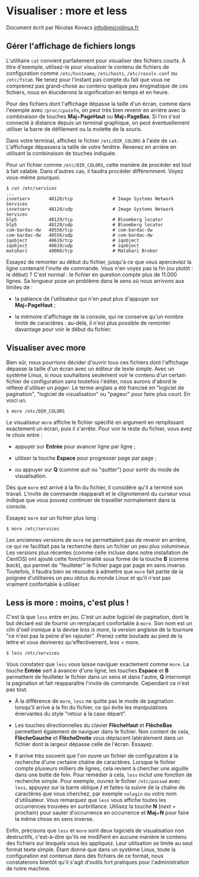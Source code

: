 Visualiser : more et less
=========================

Document écrit par Nicolas Kovacs <info@microlinux.fr>

Gérer l'affichage de fichiers longs
-----------------------------------

L'utilitaire `cat` convient parfaitement pour visualiser des fichiers courts. À
titre d'exemple, utilisez-le pour visualiser le contenu de fichiers de
configuration comme `/etc/hostname`, `/etc/hosts`, `/etc/resolv.conf` ou
`/etc/fstab`. Ne tenez pour l'instant pas compte du fait que vous ne comprenez
pas grand-chose au contenu quelque peu énigmatique de ces fichiers, nous en
éluciderons la signification en temps et en heure. 

Pour des fichiers dont l'affichage dépasse la taille d'un écran, comme dans
l'exemple avec `/proc/cpuinfo`, on peut très bien revenir en arrière avec la
combinaison de touches **Maj**+**PageHaut** ou **Maj**+**PageBas**. Si l'on
s'est connecté à distance depuis un terminal graphique, on peut éventuellement
utiliser la barre de défilement ou la molette de la souris. 

Dans votre terminal, affichez le fichier `/etc/DIR_COLORS` à l'aide de `cat`.
L'affichage dépassera la taille de votre fenêtre. Revenez en arrière en
utilisant la combinaison de touches indiquée. 

Pour un fichier comme `/etc/DIR_COLORS`, cette manière de procéder est tout à
fait valable. Dans d'autres cas, il faudra procéder différemment. Voyez
vous-même pourquoi. 

```
$ cat /etc/services
...
isnetserv       48128/tcp               # Image Systems Network Services
isnetserv       48128/udp               # Image Systems Network Services
blp5            48129/tcp               # Bloomberg locator
blp5            48129/udp               # Bloomberg locator
com-bardac-dw   48556/tcp               # com-bardac-dw
com-bardac-dw   48556/udp               # com-bardac-dw
iqobject        48619/tcp               # iqobject
iqobject        48619/udp               # iqobject
matahari        49000/tcp               # Matahari Broker
```

Essayez de remonter au début du fichier, jusqu'à ce que vous aperceviez la
ligne contenant l'invite de commande. Vous n'en voyez pas la fin (ou plutôt :
le début) ? C'est normal : le fichier en question compte plus de 11.000 lignes.
Sa longueur pose un problème dans le sens où nous arrivons aux limites de :

  * la patience de l'utilisateur qui n'en peut plus d'appuyer sur
    **Maj**+**PageHaut** ;

  * la mémoire d'affichage de la console, qui ne conserve qu'un nombre limité
    de caractères : au-delà, il n'est plus possible de remonter davantage pour
    voir le début du fichier.


Visualiser avec more
--------------------

Bien sûr, nous pourrions décider d'ouvrir tous ces fichiers dont l'affichage
dépasse la taille d'un écran avec un éditeur de texte simple. Avec un système
Linux, si nous souhaitons seulement voir le contenu d'un certain fichier de
configuration sans toutefois l'éditer, nous aurons d'abord le réflexe
d'utiliser un *pager*. Le terme anglais a été francisé en "logiciel de
pagination", "logiciel de visualisation" ou "pageur" pour faire plus court. En
voici un.

```
$ more /etc/DIR_COLORS
```

Le visualiseur `more` affiche le fichier spécifié en argument en remplissant
exactement un écran, puis il s'arrête. Pour voir le reste du fichier, vous avez
le choix entre :

  * appuyer sur **Entrée** pour avancer ligne par ligne ;

  * utiliser la touche **Espace** pour progresser page par page ;

  * ou appuyer sur **Q** (comme *quit* ou "quitter") pour sortir du mode de
    visualisation.

Dès que `more` est arrivé à la fin du fichier, il considère qu'il a terminé son
travail. L'invite de commande réapparaît et le clignotement du curseur vous
indique que vous pouvez continuer de travailler normalement dans la console. 

Essayez `more` sur un fichier plus long :

```
$ more /etc/services
```

Les anciennes versions de `more` ne permettaient pas de revenir en arrière, ce
qui ne facilitait pas la recherche dans un fichier un peu plus volumineux. Les
versions plus récentes (comme celle incluse dans notre installation de CentOS)
ont ajouté cette fonctionnalité sous forme de la touche **B** (comme *back*),
qui permet de "feuilleter" le fichier page par page en sens inverse. Toutefois,
il faudra bien se résoudre à admettre que `more` fait partie de la poignée
d'utilitaires un peu obtus du monde Linux et qu'il n'est pas vraiment
confortable à utiliser.


Less is more : moins, c'est plus !
----------------------------------

C'est là que `less` entre en jeu. C'est un autre logiciel de pagination, dont
le but déclaré est de fournir un remplaçant confortable à `more`. Son nom est
un clin d'oeil ironique à la devise *less is more*, la version anglaise de la
tournure "ce n'est pas la peine d'en rajouter". Prenez cette boutade au pied de
la lettre et vous devinerez qu'effectivement, *less = more*. 

```
$ less /etc/services
```

Vous constatez que `less` vous laisse naviguer exactement comme `more`. La
touche **Entrée** sert à avancer d'une ligne, les touches **Espace** et **B**
permettent de feuilleter le fichier dans un sens et dans l'autre, **Q**
interrompt la pagination et fait réapparaître l'invite de commande. Cependant
ce n'est pas tout.

  * À la différence de `more`, `less` ne quitte pas le mode de pagination
    lorsqu'il arrive à la fin du fichier, ce qui évite les manipulations
    énervantes du style "retour à la case départ". 

  * Les touches directionnelles du clavier **FlècheHaut** et **FlècheBas**
    permettent également de naviguer dans le fichier. Non content de cela,
    **FlècheGauche** et **FlècheDroite** vous déplacent latéralement dans un
    fichier dont la largeur dépasse celle de l'écran. Essayez.

  * Il arrive très souvent que l'on ouvre un fichier de configuration à la
    recherche d'une certaine chaîne de caractères. Lorsque le fichier compte
    plusieurs milliers de lignes, cela revient à chercher une aiguille dans une
    botte de foin. Pour remédier à cela, `less` inclut une fonction de
    recherche simple. Pour exemple, ouvrez le fichier `/etc/passwd` avec
    `less`, appuyez sur la barre oblique **/** et faites-la suivre de la chaîne
    de caractères que vous cherchez, par exemple `nologin` ou votre nom
    d'utilisateur. Vous remarquez que `less` vous affiche toutes les
    occurrences trouvées en surbrillance. Utilisez la touche **N** (*next* =
    prochain) pour sauter d'occurrence en occurrence et **Maj**+**N** pour
    faire la même chose en sens inverse.

Enfin, précisons que `less` et `more` sont deux logiciels de visualisation non
destructifs, c'est-à-dire qu'ils ne modifient en aucune manière le contenu des
fichiers sur lesquels vous les appliquez. Leur utilisation se limite au seul
format texte simple. Étant donné que dans un système Linux, toute la
configuration est contenue dans des fichiers de ce format, nous constaterons
bientôt qu'il s'agit d'outils fort pratiques pour l'administration de notre
machine.

